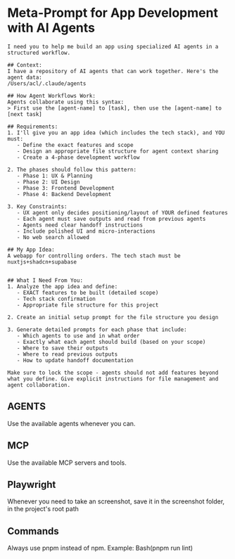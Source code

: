 # Meta-Prompt for App Development with AI Agents

```
I need you to help me build an app using specialized AI agents in a structured workflow.

## Context:
I have a repository of AI agents that can work together. Here's the agent data:
/Users/acl/.claude/agents

## How Agent Workflows Work:
Agents collaborate using this syntax:
> First use the [agent-name] to [task], then use the [agent-name] to [next task]

## Requirements:
1. I'll give you an app idea (which includes the tech stack), and YOU must:
   - Define the exact features and scope
   - Design an appropriate file structure for agent context sharing
   - Create a 4-phase development workflow

2. The phases should follow this pattern:
   - Phase 1: UX & Planning
   - Phase 2: UI Design  
   - Phase 3: Frontend Development
   - Phase 4: Backend Development

3. Key Constraints:
   - UX agent only decides positioning/layout of YOUR defined features
   - Each agent must save outputs and read from previous agents
   - Agents need clear handoff instructions
   - Include polished UI and micro-interactions
   - No web search allowed

## My App Idea:
A webapp for controlling orders. The tech stach must be nuxtjs+shadcn+supabase


## What I Need From You:
1. Analyze the app idea and define:
   - EXACT features to be built (detailed scope)
   - Tech stack confirmation
   - Appropriate file structure for this project

2. Create an initial setup prompt for the file structure you design

3. Generate detailed prompts for each phase that include:
   - Which agents to use and in what order
   - Exactly what each agent should build (based on your scope)
   - Where to save their outputs
   - Where to read previous outputs
   - How to update handoff documentation

Make sure to lock the scope - agents should not add features beyond what you define. Give explicit instructions for file management and agent collaboration.
```

## AGENTS
Use the available agents whenever you can.

## MCP
Use the available MCP servers and tools.

## Playwright
Whenever you need to take an screenshot, save it in the screenshot folder, in the project's root path  


## Commands
Always use pnpm instead of npm. Example: Bash(pnpm run lint)